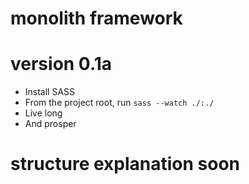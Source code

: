 # monolith framework
# version 0.1a

- Install SASS
- From the project root, run `sass --watch ./:./`
- Live long
- And prosper

# structure explanation soon